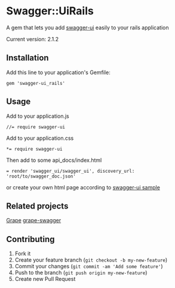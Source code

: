 # Swagger::UiRails

A gem that lets you add [swagger-ui](https://github.com/wordnik/swagger-ui) easily to your rails application

Current version: 2.1.2

## Installation

Add this line to your application's Gemfile:

    gem 'swagger-ui_rails'

## Usage

Add to your application.js

    //= require swagger-ui

Add to your application.css

    *= require swagger-ui

Then add to some api_docs/index.html

    = render 'swagger_ui/swagger_ui', discovery_url: 'root/to/swagger_doc.json'

or create your own html page according to [swagger-ui sample](https://github.com/wordnik/swagger-ui/blob/master/dist/index.html)

## Related projects

[Grape](https://github.com/intridea/grape)
[grape-swagger](https://github.com/tim-vandecasteele/grape-swagger)

## Contributing

1. Fork it
2. Create your feature branch (`git checkout -b my-new-feature`)
3. Commit your changes (`git commit -am 'Add some feature'`)
4. Push to the branch (`git push origin my-new-feature`)
5. Create new Pull Request
